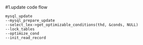 #1.update code flow

```
mysql_update
--mysql_prepare_update
--select_lex->get_optimizable_conditions(thd, &conds, NULL)
--lock_tables
--optimize_cond
--init_read_record
```
